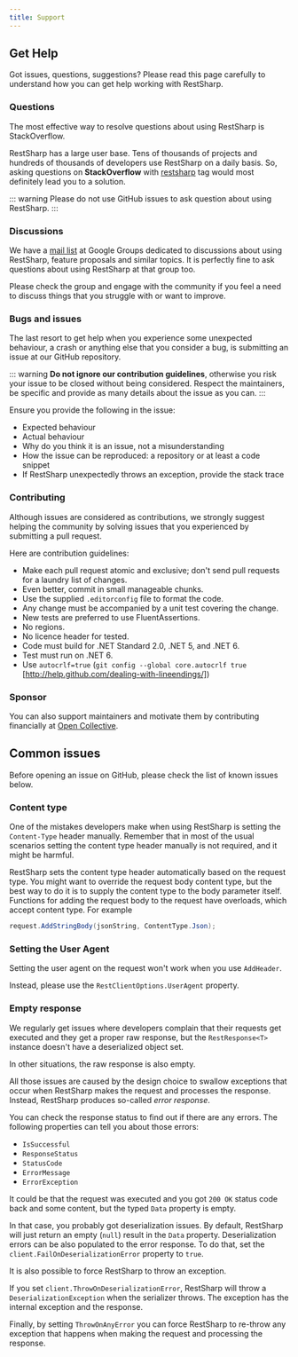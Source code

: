 ```yaml
---
title: Support
---
```


## Get Help

Got issues, questions, suggestions? Please read this page carefully to understand how you can get help working with RestSharp.

### Questions

The most effective way to resolve questions about using RestSharp is StackOverflow.

RestSharp has a large user base. Tens of thousands of projects and hundreds of thousands of developers
use RestSharp on a daily basis. So, asking questions on **StackOverflow** with [restsharp](https://stackoverflow.com/questions/tagged/restsharp) tag
would most definitely lead you to a solution.

::: warning
Please do not use GitHub issues to ask question about using RestSharp.
:::

### Discussions

We have a [mail list](http://groups.google.com/group/restsharp) at Google Groups dedicated to discussions about
using RestSharp, feature proposals and similar topics. It is perfectly fine to
ask questions about using RestSharp at that group too.

Please check the group and engage with the community if you feel a need
to discuss things that you struggle with or want to improve.

### Bugs and issues

The last resort to get help when you experience some unexpected behaviour,
a crash or anything else that you consider a bug, is submitting an issue
at our GitHub repository.

::: warning
**Do not ignore our contribution guidelines**, otherwise you risk your issue to be
closed without being considered. Respect the maintainers, be specific and provide
as many details about the issue as you can.
:::

Ensure you provide the following in the issue:
 - Expected behaviour
 - Actual behaviour
 - Why do you think it is an issue, not a misunderstanding
 - How the issue can be reproduced: a repository or at least a code snippet
 - If RestSharp unexpectedly throws an exception, provide the stack trace
 
### Contributing

Although issues are considered as contributions, we strongly suggest helping
the community by solving issues that you experienced by submitting a pull request.

Here are contribution guidelines:

 - Make each pull request atomic and exclusive; don't send pull requests for a laundry list of changes.
 - Even better, commit in small manageable chunks.
 - Use the supplied `.editorconfig` file to format the code.
 - Any change must be accompanied by a unit test covering the change.
 - New tests are preferred to use FluentAssertions.
 - No regions.
 - No licence header for tested.
 - Code must build for .NET Standard 2.0, .NET 5, and .NET 6.
 - Test must run on .NET 6.
 - Use `autocrlf=true` (`git config --global core.autocrlf true` [http://help.github.com/dealing-with-lineendings/])
 
### Sponsor
 
You can also support maintainers and motivate them by contributing
financially at [Open Collective](https://opencollective.com/restsharp).

## Common issues

Before opening an issue on GitHub, please check the list of known issues below.

### Content type

One of the mistakes developers make when using RestSharp is setting the `Content-Type` header manually.
Remember that in most of the usual scenarios setting the content type header manually is not required, and it might be harmful.

RestSharp sets the content type header automatically based on the request type. 
You might want to override the request body content type, but the best way to do it is to supply the content type to the body parameter itself.
Functions for adding the request body to the request have overloads, which accept content type. For example

```csharp
request.AddStringBody(jsonString, ContentType.Json);
```

### Setting the User Agent

Setting the user agent on the request won't work when you use `AddHeader`.

Instead, please use the `RestClientOptions.UserAgent` property.

### Empty response

We regularly get issues where developers complain that their requests get executed
and they get a proper raw response, but the `RestResponse<T>` instance doesn't
have a deserialized object set.

In other situations, the raw response is also empty.

All those issues are caused by the design choice to swallow exceptions
that occur when RestSharp makes the request and processes the response. Instead,
RestSharp produces so-called _error response_.

You can check the response status to find out if there are any errors.
The following properties can tell you about those errors:

- `IsSuccessful`
- `ResponseStatus`
- `StatusCode`
- `ErrorMessage`
- `ErrorException`

It could be that the request was executed and you got `200 OK` status
code back and some content, but the typed `Data` property is empty.

In that case, you probably got deserialization issues. By default, RestSharp will just return an empty (`null`) result in the `Data` property.
Deserialization errors can be also populated to the error response. To do that,
set the `client.FailOnDeserializationError` property to `true`.

It is also possible to force RestSharp to throw an exception.

If you set `client.ThrowOnDeserializationError`, RestSharp will throw a `DeserializationException`
when the serializer throws. The exception has the internal exception and the response.

Finally, by setting `ThrowOnAnyError` you can force RestSharp to re-throw any
exception that happens when making the request and processing the response.
